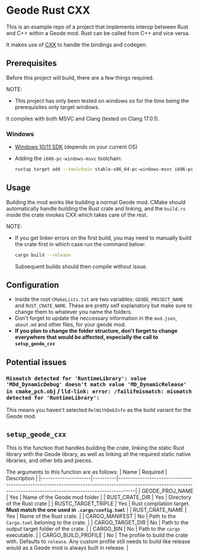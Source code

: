 # Geode Rust CXX

This is an example repo of a project that implements interop between Rust and C++ within a Geode mod. Rust can be called from C++ and vice versa.

It makes use of [CXX](https://cxx.rs/index.html) to handle the bindings and codegen.

## Prerequisites

Before this project will build, there are a few things required.

NOTE:

-   This project has only been tested on windows so for the time being the prerequisites only target windows.

It compiles with both MSVC and Clang (tested on Clang 17.0.1).

### Windows

-   [Windows 10/11 SDK](https://developer.microsoft.com/en-us/windows/downloads/windows-sdk/) (depends on your current OS)

-   Adding the `i686-pc-windows-msvc` toolchain:
    ```sh
    rustup target add --toolchain stable-x86_64-pc-windows-msvc i686-pc-windows-msvc
    ```

## Usage

Building the mod works like building a normal Geode mod. CMake should automatically handle building the Rust crate and linking, and the `build.rs` inside the crate invokes CXX which takes care of the rest.

NOTE:

-   If you get linker errors on the first build, you may need to manually build the crate first in which case run the command below:
    ```sh
    cargo build --release
    ```
    Subsequent builds should then compile without issue.

## Configuration

-   Inside the root `CMakeLists.txt` are two variables: `GEODE_PROJECT_NAME` and `RUST_CRATE_NAME`. These are pretty self explanatory but make sure to change them to whatever you name the folders.
-   Don't forget to update the neccessary information in the `mod.json`, `about.md` and other files, for your geode mod.
-   **If you plan to change the folder structure, don't forget to change everywhere that would be affected, especially the call to `setup_geode_cxx`**

## Potential issues

### `Mismatch detected for 'RuntimeLibrary': value 'MDd_DynamicDebug' doesn't match value 'MD_DynamicRelease' in cmake_pch.obj` / `lld-link: error: /failifmismatch: mismatch detected for 'RuntimeLibrary':`

This means you haven't selected `RelWithDebInfo` as the build variant for the Geode mod.

## `setup_geode_cxx`

This is the function that handles building the crate, linking the static Rust library with the Geode library, as well as linking all the required static native libraries, and other bits and pieces.

The arguments to this function are as follows:
| Name | Required | Description |
|---------------------|----------|-------------------------------------------------------------------------------------------------------------------------------------------------------------------|
| GEODE_PROJ_NAME | Yes | Name of the Geode mod folder |
| RUST_CRATE_DIR | Yes | Directory of the Rust crate |
| RUSTC_TARGET_TRIPLE | Yes | Rust compilation target. **Must match the one used in `.cargo/config.toml`** |
| RUST_CRATE_NAME | Yes | Name of the Rust crate. |
| CARGO_MANIFEST | No | Path to the `Cargo.toml` beloning to the crate. |
| CARGO_TARGET_DIR | No | Path to the output target folder of the crate. |
| CARGO_BIN | No | Path to the `cargo` executable. |
| CARGO_BUILD_PROFILE | No | The profile to build the crate with. Defaults to `release`. Any custom profile still needs to build like release would as a Geode mod is always built in release. |

